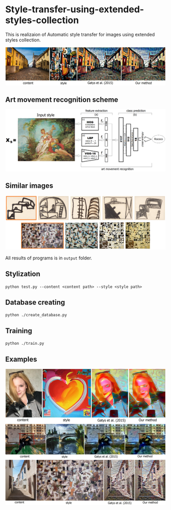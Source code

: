 # Style-transfer-using-extended-styles-collection  
This is realizaion of Automatic style transfer for images using extended styles collection.  

<img src="images/compare2.jpg">  

## Art movement recognition scheme  
<img src="images/scheme.png">  

## Similar images
<img src="images/similar.jpg">  

All results of programs is in `output` folder.  
## Stylization  
`python test.py --content <content path> --style <style path>`  
## Database creating  
`python ./create_database.py`  
## Training
`python ./train.py`  
## Examples  

<img src="images/compare1.jpg">   

<img src="images/compare3.jpg">   

<img src="images/compare4.jpg">  

